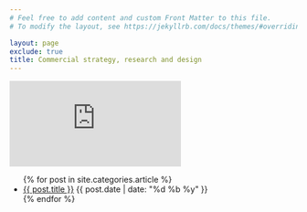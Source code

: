 ```yaml
---
# Feel free to add content and custom Front Matter to this file.
# To modify the layout, see https://jekyllrb.com/docs/themes/#overriding-theme-defaults

layout: page
exclude: true 
title: Commercial strategy, research and design
---
```


<iframe src="https://embeds.beehiiv.com/713db3ef-4447-4b6f-8670-a9fcf96f33dd?slim=true" data-test-id="beehiiv-embed" frameborder="0" scrolling="no" style="margin: 0; border-radius: 0px !important; background-color: transparent;"></iframe>



<ul class="article-list">
{% for post in site.categories.article %}
<li>
<a href="{{ site.baseurl }}{{ post.url }}" >{{ post.title }}</a> <span>{{ post.date | date: "%d %b %y" }}</span>
</li>
{% endfor %}
</ul>



